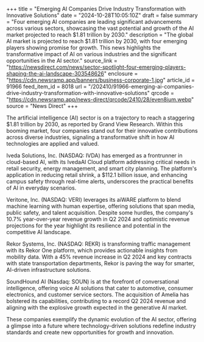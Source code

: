 +++
title = "Emerging AI Companies Drive Industry Transformation with Innovative Solutions"
date = "2024-10-28T10:05:10Z"
draft = false
summary = "Four emerging AI companies are leading significant advancements across various sectors, showcasing the vast potential and growth of the AI market projected to reach $1.81 trillion by 2030."
description = "The global AI market is projected to reach $1.81 trillion by 2030, with four emerging players showing promise for growth. This news highlights the transformative impact of AI on various industries and the significant opportunities in the AI sector."
source_link = "https://newsdirect.com/news/sector-spotlight-four-emerging-players-shaping-the-ai-landscape-303548626"
enclosure = "https://cdn.newsramp.app/banners/business-corporate-1.jpg"
article_id = 91966
feed_item_id = 8018
url = "/202410/91966-emerging-ai-companies-drive-industry-transformation-with-innovative-solutions"
qrcode = "https://cdn.newsramp.app/news-direct/qrcode/2410/28/even8ium.webp"
source = "News Direct"
+++

<p>The artificial intelligence (AI) sector is on a trajectory to reach a staggering $1.81 trillion by 2030, as reported by Grand View Research. Within this booming market, four companies stand out for their innovative contributions across diverse industries, signaling a transformative shift in how AI technologies are applied and valued.</p><p>Iveda Solutions, Inc. (NASDAQ: IVDA) has emerged as a frontrunner in cloud-based AI, with its IvedaAI Cloud platform addressing critical needs in retail security, energy management, and smart city planning. The platform's application in reducing retail shrink, a $112.1 billion issue, and enhancing campus safety through real-time alerts, underscores the practical benefits of AI in everyday scenarios.</p><p>Veritone, Inc. (NASDAQ: VERI) leverages its aiWARE platform to blend machine learning with human expertise, offering solutions that span media, public safety, and talent acquisition. Despite some hurdles, the company's 10.7% year-over-year revenue growth in Q2 2024 and optimistic revenue projections for the year highlight its resilience and potential in the competitive AI landscape.</p><p>Rekor Systems, Inc. (NASDAQ: REKR) is transforming traffic management with its Rekor One platform, which provides actionable insights from mobility data. With a 45% revenue increase in Q2 2024 and key contracts with state transportation departments, Rekor is paving the way for smarter, AI-driven infrastructure solutions.</p><p>SoundHound AI (Nasdaq: SOUN) is at the forefront of conversational intelligence, offering voice AI solutions that cater to automotive, consumer electronics, and customer service sectors. The acquisition of Amelia has bolstered its capabilities, contributing to a record Q2 2024 revenue and aligning with the explosive growth expected in the generative AI market.</p><p>These companies exemplify the dynamic evolution of the AI sector, offering a glimpse into a future where technology-driven solutions redefine industry standards and create new opportunities for growth and innovation.</p>